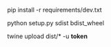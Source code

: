 pip install -r requirements/dev.txt

python setup.py sdist bdist_wheel

twine upload dist/* -u __token__
